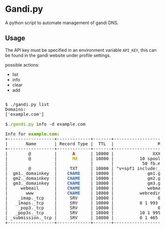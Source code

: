 # Gandi.py

A python script to automate management of gandi DNS.  


## Usage

The API key must be specified in an environment variable `API_KEY`, this can be found in the gandi website under profile settings.

possible actions:  
 - list  
 - info  
 - clear  
 - add  
  
<pre>  
$ ./gandi.py list                             
Domains:
['example.com']

$<font color="#4E9A06">./gandi.py</font> info -d example.com

Info for <font color="#4E9A06"><b>example.com</b></font>:
+------------------+-------------+-------+-------------------------------------------+
|       Name       | Record Type |  TTL  |                 RR Values                 |
+------------------+-------------+-------+-------------------------------------------+
|        @         |      <font color="#CC0000"><b>A</b></font>      | 10800 |               XXX.XX.XXX.XX               |
|        @         |      <font color="#C4A000"><b>MX</b></font>     | 10800 |          10 spool.mail.gandi.net.         |
|                  |             |       |           50 fb.mail.gandi.net.           |
|        @         |     TXT     | 10800 | &quot;v=spf1 include:_mailcust.gandi.net ?all&quot; |
|  gm1._domainkey  |    <font color="#3465A4"><b>CNAME</b></font>    | 10800 |             gm1.gandimail.net.            |
|  gm2._domainkey  |    <font color="#3465A4"><b>CNAME</b></font>    | 10800 |             gm2.gandimail.net.            |
|  gm3._domainkey  |    <font color="#3465A4"><b>CNAME</b></font>    | 10800 |             gm3.gandimail.net.            |
|     webmail      |    <font color="#3465A4"><b>CNAME</b></font>    | 10800 |             webmail.gandi.net.            |
|       www        |    <font color="#3465A4"><b>CNAME</b></font>    | 10800 |          webredir.vip.gandi.net.          |
|    _imap._tcp    |     SRV     | 10800 |                 0 0 0   .                 |
|   _imaps._tcp    |     SRV     | 10800 |          0 1 993 mail.gandi.net.          |
|    _pop3._tcp    |     SRV     | 10800 |                 0 0 0   .                 |
|   _pop3s._tcp    |     SRV     | 10800 |          10 1 995 mail.gandi.net.         |
| _submission._tcp |     SRV     | 10800 |          0 1 465 mail.gandi.net.          |
+------------------+-------------+-------+-------------------------------------------+
</pre>